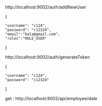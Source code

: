 http://localhost:9002/auth/addNewUser

{

    "username": "c124",
    "password": "c12324",
    "email":"bala@gmail.com",
    "roles":"ROLE_USER"

}


http://localhost:9002/auth/generateToken

{

    "username": "c124",
    "password": "c12324"

}



get : http://localhost:9002/api/employee/date